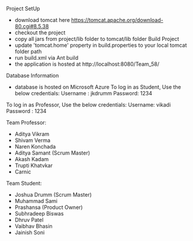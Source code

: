 Project SetUp
-	download tomcat here https://tomcat.apache.org/download-80.cgi#8.5.38
- 	checkout the project 
-  copy all jars from project/lib folder to tomcat/lib folder
Build Project
 - update 'tomcat.home' property in build.properties to your local tomcat folder path
 - run build.xml via Ant build
 - the application is hosted at http://localhost:8080/Team_58/
 
 Database Information
 - database is hosted on Microsoft Azure
To log in as Student, Use the below credentials:
Username : jkdrumm
Password: 1234

To log in as Professor, Use the below credentials:
Username: vikadi
Password : 1234

Team Professor:
- Aditya Vikram
- Shivam Verma
- Naren Konchada
- Aditya Samant (Scrum Master)
- Akash Kadam
- Trupti Khatvkar
- Carnic

Team Student:
- Joshua Drumm (Scrum Master)
- Muhammad Sami
- Prashansa (Product Owner)
- Subhradeep Biswas
- Dhruv Patel
- Vaibhav Bhasin
- Jainish Soni
